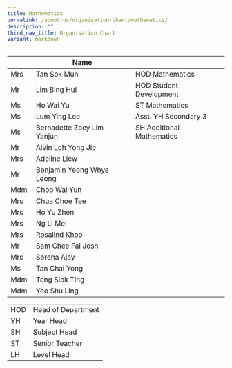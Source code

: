 ```yaml
---
title: Mathematics
permalink: /about-us/organisation-chart/mathematics/
description: ""
third_nav_title: Organisation Chart
variant: markdown
---
```

| | Name | |
| --- | --- | --- |
| Mrs  | Tan Sok Mun | HOD Mathematics |
| Mr  | Lim Bing Hui  | HOD Student Development |
| Ms  | Ho Wai Yu  | ST Mathematics |
| Ms  | Lum Ying Lee | Asst. YH Secondary 3 |
| Ms  | Bernadette Zoey Lim Yanjun  | SH Additional Mathematics |
| Mr  | Alvin Loh Yong Jie |  |
| Mrs  | Adeline Liew  |   |
| Mr | Benjamin Yeong Whye Leong | |
| Mdm | Choo Wai Yun |   |
| Mrs | Chua Choe Tee  |   |
| Mrs | Ho Yu Zhen | |
| Mrs | Ng Li Mei | |
| Mrs | Rosalind Khoo  |   |
| Mr  | Sam Chee Fai Josh |   |
| Mrs | Serena Ajay |   |
| Ms | Tan Chai Yong |   |
| Mdm | Teng Siok Ting |   |
| Mdm  | Yeo Shu Ling  |  |

| | |
|---|---|
| HOD | Head of Department |
|  YH | Year Head  |
|  SH | Subject Head  |
|  ST | Senior Teacher  |
|  LH | Level Head  |